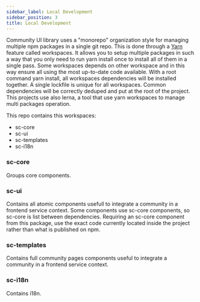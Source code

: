 ```yaml
---
sidebar_label: Local Development
sidebar_position: 3
title: Local Development
---
```


Community UI library uses a "monorepo" organization style for managing multiple npm packages in a single git repo.
This is done through a [Yarn](https://yarnpkg.com/en/) feature called workspaces.
It allows you to setup multiple packages in such a way that you only need to run yarn install once to install all of
them in a single pass. Some workspaces depends on other workspace and in this way ensure all using the most up-to-date
code available. With a root command yarn install, all workspaces dependencies will be installed together.
A single lockfile is unique for all workspaces. Common dependencies will be correctly deduped and put at the root of
the project.
This projects use also lerna, a tool that use yarn workspaces to manage multi packages operation.

This repo contains this workspaces:
- sc-core
- sc-ui
- sc-templates
- sc-i18n

### sc-core
Groups core components.

### sc-ui
Contains all atomic components usefull to integrate a community in a frontend service context.
Some components use sc-core components, so sc-core is list between dependencies.
Requiring an sc-core component from this package, use the exact code currently located inside the project rather than
what is published on npm.

### sc-templates
Contains full community pages components useful to integrate a community in a frontend service context.

### sc-i18n
Contains i18n.
````


